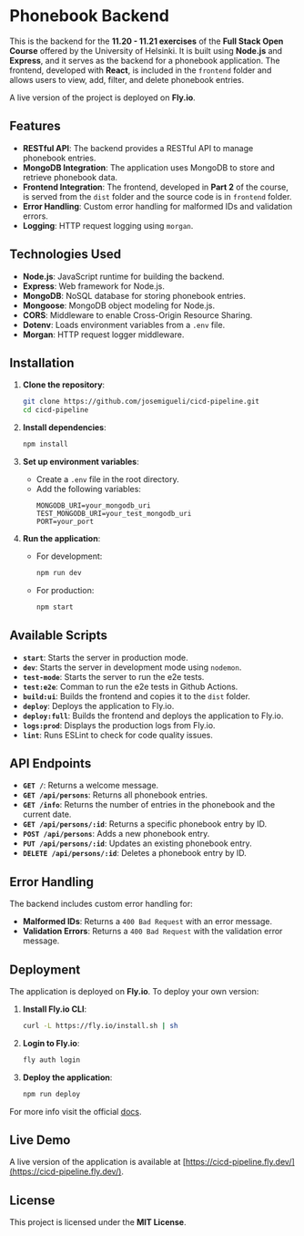 # Phonebook Backend

This is the backend for the **11.20 - 11.21 exercises** of the **Full Stack Open Course** offered by the University of Helsinki. It is built using **Node.js** and **Express**, and it serves as the backend for a phonebook application. The frontend, developed with **React**, is included in the `frontend` folder and allows users to view, add, filter, and delete phonebook entries.

A live version of the project is deployed on **Fly.io**.

## Features

- **RESTful API**: The backend provides a RESTful API to manage phonebook entries.
- **MongoDB Integration**: The application uses MongoDB to store and retrieve phonebook data.
- **Frontend Integration**: The frontend, developed in **Part 2** of the course, is served from the `dist` folder and the source code is in `frontend` folder.
- **Error Handling**: Custom error handling for malformed IDs and validation errors.
- **Logging**: HTTP request logging using `morgan`.

## Technologies Used

- **Node.js**: JavaScript runtime for building the backend.
- **Express**: Web framework for Node.js.
- **MongoDB**: NoSQL database for storing phonebook entries.
- **Mongoose**: MongoDB object modeling for Node.js.
- **CORS**: Middleware to enable Cross-Origin Resource Sharing.
- **Dotenv**: Loads environment variables from a `.env` file.
- **Morgan**: HTTP request logger middleware.

## Installation

1. **Clone the repository**:

   ```bash
   git clone https://github.com/josemigueli/cicd-pipeline.git
   cd cicd-pipeline
   ```

2. **Install dependencies**:

   ```bash
   npm install
   ```

3. **Set up environment variables**:

   - Create a `.env` file in the root directory.
   - Add the following variables:
     ```env
     MONGODB_URI=your_mongodb_uri
     TEST_MONGODB_URI=your_test_mongodb_uri
     PORT=your_port
     ```

4. **Run the application**:
   - For development:
     ```bash
     npm run dev
     ```
   - For production:
     ```bash
     npm start
     ```

## Available Scripts

- **`start`**: Starts the server in production mode.
- **`dev`**: Starts the server in development mode using `nodemon`.
- **`test-mode`**: Starts the server to run the e2e tests.
- **`test:e2e`**: Comman to run the e2e tests in Github Actions.
- **`build:ui`**: Builds the frontend and copies it to the `dist` folder.
- **`deploy`**: Deploys the application to Fly.io.
- **`deploy:full`**: Builds the frontend and deploys the application to Fly.io.
- **`logs:prod`**: Displays the production logs from Fly.io.
- **`lint`**: Runs ESLint to check for code quality issues.

## API Endpoints

- **`GET /`**: Returns a welcome message.
- **`GET /api/persons`**: Returns all phonebook entries.
- **`GET /info`**: Returns the number of entries in the phonebook and the current date.
- **`GET /api/persons/:id`**: Returns a specific phonebook entry by ID.
- **`POST /api/persons`**: Adds a new phonebook entry.
- **`PUT /api/persons/:id`**: Updates an existing phonebook entry.
- **`DELETE /api/persons/:id`**: Deletes a phonebook entry by ID.

## Error Handling

The backend includes custom error handling for:

- **Malformed IDs**: Returns a `400 Bad Request` with an error message.
- **Validation Errors**: Returns a `400 Bad Request` with the validation error message.

## Deployment

The application is deployed on **Fly.io**. To deploy your own version:

1. **Install Fly.io CLI**:

   ```bash
   curl -L https://fly.io/install.sh | sh
   ```

2. **Login to Fly.io**:

   ```bash
   fly auth login
   ```

3. **Deploy the application**:
   ```bash
   npm run deploy
   ```

For more info visit the official [docs](https://fly.io/docs/flyctl/install/).

## Live Demo

A live version of the application is available at [https://cicd-pipeline.fly.dev/](https://cicd-pipeline.fly.dev/).

## License

This project is licensed under the **MIT License**.
